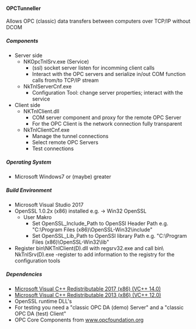 #### OPCTunneller
Allows OPC (classic) data transfers between computers over TCP/IP without DCOM
##### Components
- Server side
	- NKOpcTnlSrv.exe (Service) 
		- (ssl) socket server listen for incomming client calls
		- Interact with the OPC servers and serialize in/out COM function calls from/to TCP/IP stream
	- NkTnlServerCnf.exe
		- Configuration Tool: change server properties; interact with the service 
- Client side
	- NKTnlClient.dll
		- COM server component and proxy for the remote OPC Server
		- For the OPC Client is the network connection fully transparent 
	- NkTnlClientCnf.exe
		- Manage the tunnel connections
		- Select remote OPC Servers
		- Test connections
##### Operating System
- Microsoft Windows7 or (maybe) greater
##### Build Environment
- Microsoft Visual Studio 2017
- OpenSSL 1.0.2x (x86) installed e.g. -> Win32 OpenSSL	
	- User Makro
		- Set OpenSSL_Include_Path to OpenSSl Header Path e.g. "C:\Program Files (x86)\OpenSSL-Win32\include\"
		- Set OpenSSL_Lib_Path to OpenSSl library Path e.g. "C:\Program Files (x86)\OpenSSL-Win32\lib"
- Register bin\NKTnlClient(D).dll with regsrv32.exe and call bin\ NkTnlSrv(D).exe -register 
to add information to the registry for the configuration tools 
##### Dependencies
- [Microsoft Visual C++ Redistributable 2017 (x86) (VC++ 14.0)](https://support.microsoft.com/de-de/help/2977003/the-latest-supported-visual-c-downloads)
- [Microsoft Visual C++ Redistributable 2013 (x86) (VC++ 12.0)](https://support.microsoft.com/de-de/help/2977003/the-latest-supported-visual-c-downloads)
- OpenSSL runtime DLL's
- For testing you need a "classic OPC DA (demo) Server" and a "classic OPC DA (test) Client" 
- OPC Core Components from www.opcfoundation.org
